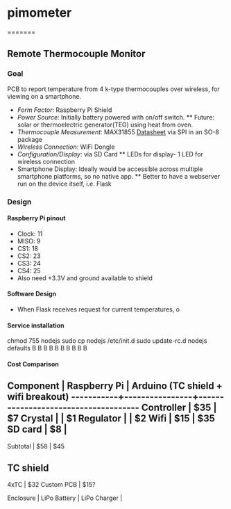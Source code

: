 pimometer
=========
=======
## Remote Thermocouple Monitor


### Goal 
PCB to report temperature from 4 k-type thermocouples over wireless, for viewing on a smartphone. 
* _Form Factor_: Raspberry Pi Shield
* _Power Source_: Initially battery powered with on/off switch. 
** Future: solar or thermoelectric generator(TEG) using heat from oven.
* _Thermocouple Measurement_: MAX31855 [Datasheet](http://datasheets.maximintegrated.com/en/ds/MAX31855.pdf) via SPI in an SO-8 package
* _Wireless Connection_: WiFi Dongle
* _Configuration/Display_: via SD Card 
** LEDs for display- 1 LED for wireless connection
* Smartphone Display: Ideally would be accessible across multiple smartphone platforms, so no native app. 
** Better to have a webserver run on the device itself, i.e. Flask

### Design
#### Raspberry Pi pinout
* Clock: 11 
* MISO: 9
* CS1: 18 
* CS2: 23
* CS3: 24
* CS4: 25
* Also need +3.3V and ground available to shield
 
#### Software Design
* When Flask receives request for current temperatures, 
o


#### Service installation
chmod 755 nodejs
sudo cp nodejs /etc/init.d
sudo update-rc.d nodejs defaults
B
B
B
B
B
B
B
B
B
B





#### Cost Comparison
Component  |  Raspberry Pi  | Arduino (TC shield + wifi breakout)
-----------+----------------+-------------------------------------
Controller |   $35          |    $7
Crystal    |                |    $1
Regulator  |                |    $2
Wifi       |   $15          |    $35
SD card    |   $8           |    
------------------------------------------------------------------
Subtotal   |   $58          |    $45

TC shield
------------
4xTC       |              $32
Custom PCB |              $15?
 

Enclosure    |
LiPo Battery | 
LiPo Charger |
